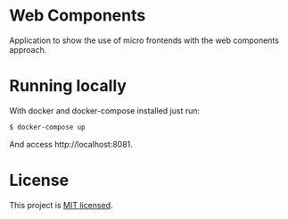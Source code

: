 Web Components
====================
Application to show the use of micro frontends with the web components approach.

# Running locally
With docker and docker-compose installed just run:
```sh
$ docker-compose up
```

And access http://localhost:8081.

# License

This project is [MIT licensed](./LICENSE).
